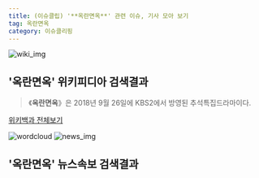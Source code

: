 ```yaml
---
title: (이슈클립) '**옥란면옥**' 관련 이슈, 기사 모아 보기
tag: 옥란면옥
category: 이슈클리핑
---
```

![wiki_img](https://user-images.githubusercontent.com/42597476/44503234-41136a80-a6d0-11e8-9071-6fc6418eafe4.png)
## **'**옥란면옥**'** 위키피디아 검색결과
>《**옥란면옥**》은 2018년 9월 26일에 KBS2에서 방영된 추석특집드라마이다.

<a href="https://ko.wikipedia.org/wiki/옥란면옥" target="_blank">위키백과 전체보기</a>

![wordcloud](https://s3.ap-northeast-2.amazonaws.com/lyrics101-wordcloud/2018-09-27-1538004241.png)
![news_img](https://user-images.githubusercontent.com/42597476/44507050-1206f400-a6e4-11e8-8d98-7ffbfebb353f.png)
## **'**옥란면옥**'** 뉴스속보 검색결과

